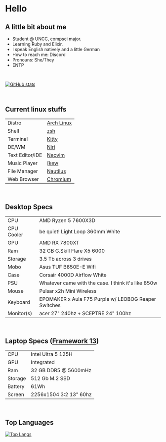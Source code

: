 # Hello

## A little bit about me

- Student @ UNCC, compsci major.
- Learning Ruby and Elixir.
- I speak English natively and a little German
- How to reach me: Discord
- Pronouns: She/They
- ENTP
</br>

[![GitHub stats](https://github-readme-stats.vercel.app/api?username=tucab&theme=material-palenight)](https://github.com/anuraghazra/github-readme-stats)

</br>

## Current linux stuffs

| | |
| --- | --- |
| Distro | [Arch Linux](https://archlinux.org/) |
| Shell | [zsh](https://www.zsh.org/) |
| Terminal | [Kitty](https://sw.kovidgoyal.net/kitty/) |
| DE/WM | [Niri](https://github.com/YaLTeR/niri/) |
| Text Editor/IDE | [Neovim](https://neovim.io/) |
| Music Player | [[kew](https://github.com/ravachol/kew/) |
| File Manager | [Nautilus](https://apps.gnome.org/Nautilus/) |
| Web Browser | [Chromium](https://chromium.org/Home/) |

</br>

## Desktop Specs

| | |
| --- | --- |
| CPU | AMD Ryzen 5 7600X3D |
| CPU Cooler | be quiet! Light Loop 360mm White |
| GPU | AMD RX 7800XT |
| Ram | 32 GB G.Skill Flare X5 6000 |
| Storage | 3.5 Tb across 3 drives |
| Mobo | Asus TUF B650E-E Wifi |
| Case | Corsair 4000D Airflow White |
| PSU | Whatever came with the case. I think it's like 850w |
| Mouse | Pulsar x2h Mini Wireless |
| Keyboard | EPOMAKER x Aula F75 Purple w/ LEOBOG Reaper Switches |
| Monitor(s) | acer 27" 240hz + SCEPTRE 24" 100hz |

</br>

## Laptop Specs ([Framework 13](https://frame.work/laptop13))

| | |
| --- | --- |
| CPU | Intel Ultra 5 125H |
| GPU | Integrated |
| Ram | 32 GB DDR5 @ 5600mHz |
| Storage | 512 Gb M.2 SSD |
| Battery | 61Wh |
| Screen | 2256x1504 3:2 13" 60hz |

</br>

## Top Languages

[![Top Langs](https://github-readme-stats.vercel.app/api/top-langs/?username=tucab&theme=material-palenight)](https://github.com/anuraghazra/github-readme-stats)
